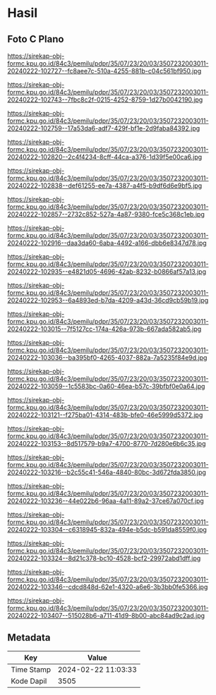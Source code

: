 # Hasil

## Foto C Plano

https://sirekap-obj-formc.kpu.go.id/84c3/pemilu/pdpr/35/07/23/20/03/3507232003011-20240222-102727--fc8aee7c-510a-4255-881b-c04c561bf950.jpg

https://sirekap-obj-formc.kpu.go.id/84c3/pemilu/pdpr/35/07/23/20/03/3507232003011-20240222-102743--7fbc8c2f-0215-4252-8759-1d27b0042190.jpg

https://sirekap-obj-formc.kpu.go.id/84c3/pemilu/pdpr/35/07/23/20/03/3507232003011-20240222-102759--17a53da6-adf7-429f-bf1e-2d9faba84392.jpg

https://sirekap-obj-formc.kpu.go.id/84c3/pemilu/pdpr/35/07/23/20/03/3507232003011-20240222-102820--2c4f4234-8cff-44ca-a376-1d39f5e00ca6.jpg

https://sirekap-obj-formc.kpu.go.id/84c3/pemilu/pdpr/35/07/23/20/03/3507232003011-20240222-102838--def61255-ee7a-4387-a4f5-b9df6d6e9bf5.jpg

https://sirekap-obj-formc.kpu.go.id/84c3/pemilu/pdpr/35/07/23/20/03/3507232003011-20240222-102857--2732c852-527a-4a87-9380-fce5c368c1eb.jpg

https://sirekap-obj-formc.kpu.go.id/84c3/pemilu/pdpr/35/07/23/20/03/3507232003011-20240222-102916--daa3da60-6aba-4492-a166-dbb6e8347d78.jpg

https://sirekap-obj-formc.kpu.go.id/84c3/pemilu/pdpr/35/07/23/20/03/3507232003011-20240222-102935--e4821d05-4696-42ab-8232-b0866af57a13.jpg

https://sirekap-obj-formc.kpu.go.id/84c3/pemilu/pdpr/35/07/23/20/03/3507232003011-20240222-102953--6a4893ed-b7da-4209-a43d-36cd9cb59b19.jpg

https://sirekap-obj-formc.kpu.go.id/84c3/pemilu/pdpr/35/07/23/20/03/3507232003011-20240222-103015--7f5127cc-174a-426a-973b-667ada582ab5.jpg

https://sirekap-obj-formc.kpu.go.id/84c3/pemilu/pdpr/35/07/23/20/03/3507232003011-20240222-103036--ba395bf0-4265-4037-882a-7a5235f84e9d.jpg

https://sirekap-obj-formc.kpu.go.id/84c3/pemilu/pdpr/35/07/23/20/03/3507232003011-20240222-103059--1c5583bc-0a60-46ea-b57c-39bfbf0e0a64.jpg

https://sirekap-obj-formc.kpu.go.id/84c3/pemilu/pdpr/35/07/23/20/03/3507232003011-20240222-103121--f275ba01-4314-483b-bfe0-46e5999d5372.jpg

https://sirekap-obj-formc.kpu.go.id/84c3/pemilu/pdpr/35/07/23/20/03/3507232003011-20240222-103153--8d517579-b9a7-4700-8770-7d280e6b6c35.jpg

https://sirekap-obj-formc.kpu.go.id/84c3/pemilu/pdpr/35/07/23/20/03/3507232003011-20240222-103216--b2c55c41-546a-4840-80bc-3d672fda3850.jpg

https://sirekap-obj-formc.kpu.go.id/84c3/pemilu/pdpr/35/07/23/20/03/3507232003011-20240222-103236--44e022b6-96aa-4a11-89a2-37ce67a070cf.jpg

https://sirekap-obj-formc.kpu.go.id/84c3/pemilu/pdpr/35/07/23/20/03/3507232003011-20240222-103304--c6318945-832a-494e-b5dc-b591da8559f0.jpg

https://sirekap-obj-formc.kpu.go.id/84c3/pemilu/pdpr/35/07/23/20/03/3507232003011-20240222-103324--8d21c378-bc10-4528-bcf2-29972abd1dff.jpg

https://sirekap-obj-formc.kpu.go.id/84c3/pemilu/pdpr/35/07/23/20/03/3507232003011-20240222-103346--cdcd848d-62e1-4320-a6e6-3b3bb0fe5366.jpg

https://sirekap-obj-formc.kpu.go.id/84c3/pemilu/pdpr/35/07/23/20/03/3507232003011-20240222-103407--515028b6-a711-41d9-8b00-abc84ad9c2ad.jpg


## Metadata

| Key        | Value               |
| ---------- | ------------------- |
| Time Stamp | 2024-02-22 11:03:33 |
| Kode Dapil | 3505                |




